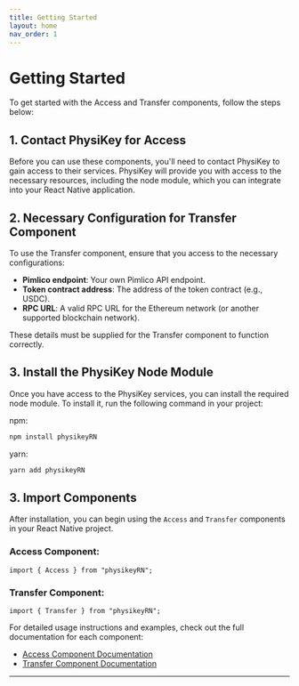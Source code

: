 ```yaml
---
title: Getting Started
layout: home
nav_order: 1
---
```


# Getting Started

To get started with the Access and Transfer components, follow the steps below:

## 1. Contact PhysiKey for Access

Before you can use these components, you'll need to contact PhysiKey to gain access to their services. PhysiKey will provide you with access to the necessary resources, including the node module, which you can integrate into your React Native application.

## 2. Necessary Configuration for Transfer Component

To use the Transfer component, ensure that you access to the necessary configurations:
- **Pimlico endpoint**: Your own Pimlico API endpoint.
- **Token contract address**: The address of the token contract (e.g., USDC).
- **RPC URL**: A valid RPC URL for the Ethereum network (or another supported blockchain network).

These details must be supplied for the Transfer component to function correctly.

## 3. Install the PhysiKey Node Module

Once you have access to the PhysiKey services, you can install the required node module. To install it, run the following command in your project:

npm:
````bash
npm install physikeyRN
````

yarn:
````bash
yarn add physikeyRN
````

## 3. Import Components
After installation, you can begin using the `Access` and `Transfer` components in your React Native project.

### Access Component:
````tsx
import { Access } from "physikeyRN";
````

### Transfer Component:
````tsx
import { Transfer } from "physikeyRN";
````

For detailed usage instructions and examples, check out the full documentation for each component:
- [Access Component Documentation](/access.html)
- [Transfer Component Documentation](/transfer.html)

---

